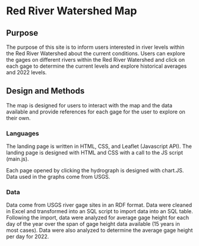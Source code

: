 # Red River Watershed Map
## Purpose
The purpose of this site is to inform users interested in river levels within the Red River Watershed about the current conditions. Users can explore the gages on different rivers within the Red River Watershed and click on each gage to determine the current levels and explore historical averages and 2022 levels.

## Design and Methods
The map is designed for users to interact with the map and the data available and provide references for each gage for the user to explore on their own.

### Languages
The landing page is written in HTML, CSS, and Leaflet (Javascript API). The landing page is designed with HTML and CSS with a call to the JS script (main.js).

Each page opened by clicking the hydrograph is designed with chart.JS. Data used in the graphs come from USGS.

### Data
Data come from USGS river gage sites in an RDF format. Data were cleaned in Excel and transformed into an SQL script to import data into an SQL table. Following the import, data were analyzed for average gage height for each day of the year over the span of gage height data available (15 years in most cases). Data were also analyzed to determine the average gage height per day for 2022. 
